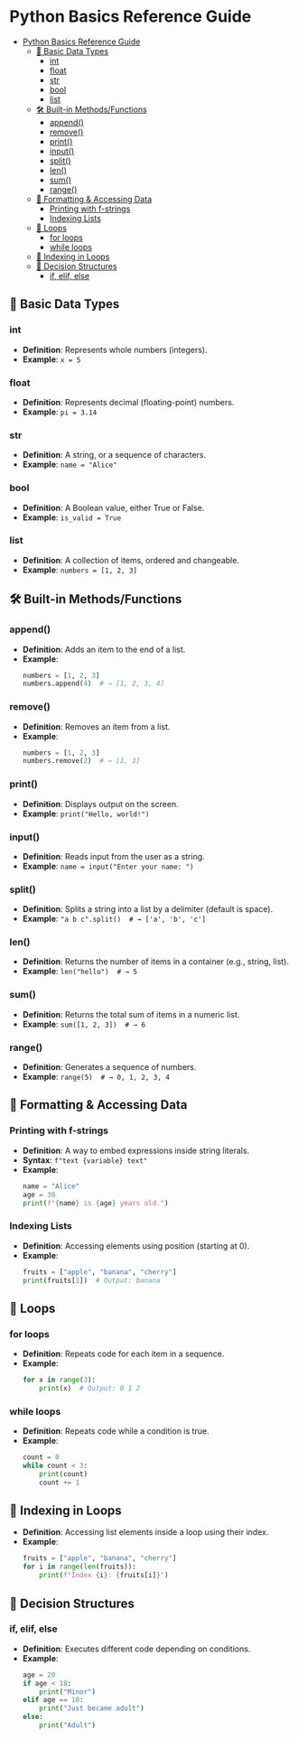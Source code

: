 # Python Basics Reference Guide

- [Python Basics Reference Guide](#python-basics-reference-guide)
  - [🔢 Basic Data Types](#-basic-data-types)
    - [int](#int)
    - [float](#float)
    - [str](#str)
    - [bool](#bool)
    - [list](#list)
  - [🛠 Built-in Methods/Functions](#-built-in-methodsfunctions)
    - [append()](#append)
    - [remove()](#remove)
    - [print()](#print)
    - [input()](#input)
    - [split()](#split)
    - [len()](#len)
    - [sum()](#sum)
    - [range()](#range)
  - [🧾 Formatting \& Accessing Data](#-formatting--accessing-data)
    - [Printing with f-strings](#printing-with-f-strings)
    - [Indexing Lists](#indexing-lists)
  - [🔁 Loops](#-loops)
    - [for loops](#for-loops)
    - [while loops](#while-loops)
  - [🔢 Indexing in Loops](#-indexing-in-loops)
  - [🔀 Decision Structures](#-decision-structures)
    - [if, elif, else](#if-elif-else)


## 🔢 Basic Data Types

### int
- **Definition**: Represents whole numbers (integers).
- **Example**: `x = 5`

### float
- **Definition**: Represents decimal (floating-point) numbers.
- **Example**: `pi = 3.14`

### str
- **Definition**: A string, or a sequence of characters.
- **Example**: `name = "Alice"`

### bool
- **Definition**: A Boolean value, either True or False.
- **Example**: `is_valid = True`

### list
- **Definition**: A collection of items, ordered and changeable.
- **Example**: `numbers = [1, 2, 3]`

## 🛠 Built-in Methods/Functions

### append()
- **Definition**: Adds an item to the end of a list.
- **Example**:
  ```python
  numbers = [1, 2, 3]
  numbers.append(4)  # → [1, 2, 3, 4]
  ```

### remove()
- **Definition**: Removes an item from a list.
- **Example**:
  ```python
  numbers = [1, 2, 3]
  numbers.remove(2)  # → [1, 3]
  ```

### print()
- **Definition**: Displays output on the screen.
- **Example**: `print("Hello, world!")`

### input()
- **Definition**: Reads input from the user as a string.
- **Example**: `name = input("Enter your name: ")`

### split()
- **Definition**: Splits a string into a list by a delimiter (default is space).
- **Example**: `"a b c".split()  # → ['a', 'b', 'c']`

### len()
- **Definition**: Returns the number of items in a container (e.g., string, list).
- **Example**: `len("hello")  # → 5`

### sum()
- **Definition**: Returns the total sum of items in a numeric list.
- **Example**: `sum([1, 2, 3])  # → 6`

### range()
- **Definition**: Generates a sequence of numbers.
- **Example**: `range(5)  # → 0, 1, 2, 3, 4`

## 🧾 Formatting & Accessing Data

### Printing with f-strings
- **Definition**: A way to embed expressions inside string literals.
- **Syntax**: `f"text {variable} text"`
- **Example**:
  ```python
  name = "Alice"
  age = 30
  print(f"{name} is {age} years old.")
  ```

### Indexing Lists
- **Definition**: Accessing elements using position (starting at 0).
- **Example**:
  ```python
  fruits = ["apple", "banana", "cherry"]
  print(fruits[1])  # Output: banana
  ```

## 🔁 Loops

### for loops
- **Definition**: Repeats code for each item in a sequence.
- **Example**:
  ```python
  for x in range(3):
      print(x)  # Output: 0 1 2
  ```

### while loops
- **Definition**: Repeats code while a condition is true.
- **Example**:
  ```python
  count = 0
  while count < 3:
      print(count)
      count += 1
  ```

## 🔢 Indexing in Loops
- **Definition**: Accessing list elements inside a loop using their index.
- **Example**:
  ```python
  fruits = ["apple", "banana", "cherry"]
  for i in range(len(fruits)):
      print(f"Index {i}: {fruits[i]}")
  ```

## 🔀 Decision Structures

### if, elif, else
- **Definition**: Executes different code depending on conditions.
- **Example**:
  ```python
  age = 20
  if age < 18:
      print("Minor")
  elif age == 18:
      print("Just became adult")
  else:
      print("Adult")
  ```